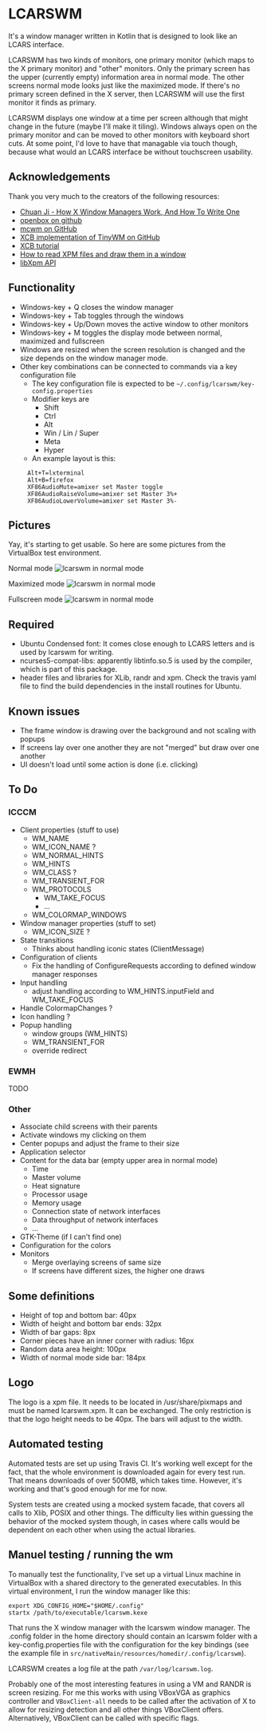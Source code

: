 # LCARSWM
It's a window manager written in Kotlin that is designed to look like an LCARS interface.

LCARSWM has two kinds of monitors, one primary monitor (which maps to the X primary monitor) and "other" monitors. Only the primary screen has the upper (currently empty) information area in normal mode. The other screens normal mode looks just like the maximized mode. If there's no primary screen defined in the X server, then LCARSWM will use the first monitor it finds as primary.

LCARSWM displays one window at a time per screen although that might change in the future (maybe I'll make it tiling). Windows always open on the primary monitor and can be moved to other monitors with keyboard short cuts. At some point, I'd love to have that managable via touch though, because what would an LCARS interface be without touchscreen usability.

## Acknowledgements
Thank you very much to the creators of the following resources:
* [Chuan Ji - How X Window Managers Work, And How To Write One](https://jichu4n.com/posts/how-x-window-managers-work-and-how-to-write-one-part-i/)
* [openbox on github](https://github.com/danakj/openbox)
* [mcwm on GitHub](https://github.com/mchackorg/mcwm)
* [XCB implementation of TinyWM on GitHub](https://github.com/stefanbidi/tinywm-xcb)
* [XCB tutorial](https://www.x.org/releases/X11R7.7/doc/libxcb/tutorial/index.html)
* [How to read XPM files and draw them in a window](http://www.dis.uniroma1.it/~liberato/screensaver/image.html)
* [libXpm API](https://fossies.org/dox/libXpm-4.7/files.html)

## Functionality
* Windows-key + Q closes the window manager
* Windows-key + Tab toggles through the windows
* Windows-key + Up/Down moves the active window to other monitors
* Windows-key + M toggles the display mode between normal, maximized and fullscreen
* Windows are resized when the screen resolution is changed and the size depends on the window manager mode.
* Other key combinations can be connected to commands via a key configuration file
  * The key configuration file is expected to be `~/.config/lcarswm/key-config.properties`
  * Modifier keys are
    * Shift
    * Ctrl
    * Alt
    * Win / Lin / Super
    * Meta
    * Hyper
  * An example layout is this:
  ```properties
    Alt+T=lxterminal
    Alt+B=firefox
    XF86AudioMute=amixer set Master toggle
    XF86AudioRaiseVolume=amixer set Master 3%+
    XF86AudioLowerVolume=amixer set Master 3%-
  ```

## Pictures
Yay, it's starting to get usable. So here are some pictures from the VirtualBox test environment.

Normal mode
![lcarswm in normal mode](doc/images/screen-normal-mode.png)

Maximized mode
![lcarswm in normal mode](doc/images/screen-maximized-mode.png)

Fullscreen mode
![lcarswm in normal mode](doc/images/screen-fullscreen-mode.png)

## Required
* Ubuntu Condensed font: It comes close enough to LCARS letters and is used by lcarswm for writing.
* ncurses5-compat-libs: apparently libtinfo.so.5 is used by the compiler, which is part of this package.
* header files and libraries for XLib, randr and xpm. Check the travis yaml file to find the build dependencies in the install routines for Ubuntu.

## Known issues
* The frame window is drawing over the background and not scaling with popups
* If screens lay over one another they are not "merged" but draw over one another
* UI doesn't load until some action is done (i.e. clicking)

## To Do
### ICCCM
* Client properties (stuff to use)
  * WM_NAME
  * WM_ICON_NAME ?
  * WM_NORMAL_HINTS
  * WM_HINTS
  * WM_CLASS ?
  * WM_TRANSIENT_FOR
  * WM_PROTOCOLS
    * WM_TAKE_FOCUS
    * ...
  * WM_COLORMAP_WINDOWS
* Window manager properties (stuff to set)
  * WM_ICON_SIZE ?
* State transitions
  * Thinks about handling iconic states (ClientMessage)
* Configuration of clients
  * Fix the handling of ConfigureRequests according to defined window manager responses
* Input handling
  * adjust handling according to WM_HINTS.inputField and WM_TAKE_FOCUS
* Handle ColormapChanges ?
* Icon handling ?
* Popup handling
  * window groups (WM_HINTS)
  * WM_TRANSIENT_FOR
  * override redirect

### EWMH
TODO

### Other
* Associate child screens with their parents
* Activate windows my clicking on them
* Center popups and adjust the frame to their size
* Application selector
* Content for the data bar (empty upper area in normal mode)
  * Time
  * Master volume
  * Heat signature
  * Processor usage
  * Memory usage
  * Connection state of network interfaces
  * Data throughput of network interfaces
  * ...
* GTK-Theme (if I can't find one)
* Configuration for the colors
* Monitors
  * Merge overlaying screens of same size
  * If screens have different sizes, the higher one draws

## Some definitions
* Height of top and bottom bar: 40px
* Width of height and bottom bar ends: 32px
* Width of bar gaps: 8px
* Corner pieces have an inner corner with radius: 16px
* Random data area height: 100px
* Width of normal mode side bar: 184px

## Logo
The logo is a xpm file. It needs to be located in /usr/share/pixmaps and must be named lcarswm.xpm. It can be exchanged. The only restriction is that the logo height needs to be 40px. The bars will adjust to the width.

## Automated testing
Automated tests are set up using Travis CI. It's working well except for the fact, that the whole environment is downloaded again for every test run. That means downloads of over 500MB, which takes time. However, it's working and that's good enough for me for now.

System tests are created using a mocked system facade, that covers all calls to Xlib, POSIX and other things. The difficulty lies within guessing the behavior of the mocked system though, in cases where calls would be dependent on each other when using the actual libraries.

## Manuel testing / running the wm
To manually test the functionality, I've set up a virtual Linux machine in VirtualBox with a shared directory to the generated executables. In this virtual environment, I run the window manager like this:

```
export XDG_CONFIG_HOME="$HOME/.config"
startx /path/to/executable/lcarswm.kexe
```

That runs the X window manager with the lcarswm window manager. The .config folder in the home directory should contain an lcarswm folder with a key-config.properties file with the configuration for the key bindings (see the example file in `src/nativeMain/resources/homedir/.config/lcarswm`).

LCARSWM creates a log file at the path `/var/log/lcarswm.log`.

Probably one of the most interesting features in using a VM and RANDR is screen resizing. For me this works with using VBoxVGA as graphics controller and `VBoxClient-all` needs to be called after the activation of X to allow for resizing detection and all other things VBoxClient offers. Alternatively, VBoxClient can be called with specific flags.
